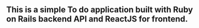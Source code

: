 ## This is a simple To do application built with Ruby on Rails backend API and ReactJS for frontend.
